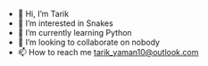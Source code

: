 - 👋 Hi, I’m Tarik
- 👀 I’m interested in Snakes
- 🌱 I’m currently learning Python
- 💞️ I’m looking to collaborate on nobody
- 📫 How to reach me tarik_yaman10@outlook.com

<!---
ewqiraT/ewqiraT is a ✨ special ✨ repository because its `README.md` (this file) appears on your GitHub profile.
You can click the Preview link to take a look at your changes.
--->
